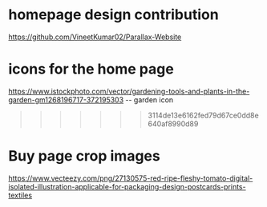 # homepage design contribution 
https://github.com/VineetKumar02/Parallax-Website 

# icons for the home page
https://www.istockphoto.com/vector/gardening-tools-and-plants-in-the-garden-gm1268196717-372195303 -- garden icon
>>>>>>> 3114de13e6162fed79d67ce0dd8e640af8990d89

# Buy page crop images
https://www.vecteezy.com/png/27130575-red-ripe-fleshy-tomato-digital-isolated-illustration-applicable-for-packaging-design-postcards-prints-textiles